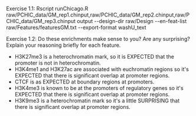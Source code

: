 
Exercise 1.1:
Rscript runChicago.R raw/PCHIC_data/GM_rep1.chinput,raw/PCHIC_data/GM_rep2.chinput,raw/PCHIC_data/GM_rep3.chinput output --design-dir raw/Design --en-feat-list raw/Features/featuresGM.txt --export-format washU_text

Exercise 1.2:
Do these enrichments make sense to you? Are any surprising? Explain your reasoning briefly for each feature.
- H3K27me3 is a heterochromatin mark, so it is EXPECTED that the promoter is not in heterochromatin.
- H3K4me1 and H3K27ac are associated with euchromatin regions so it's EXPECTED that there is significant overlap at promoter regions.
- CTCF is as EXPECTED at boundary regions at promoters.
- H3K4me3 is known to be at the promoters of regulatory genes so it's EXPECTED that there is significant overlap at promoter regions.
- H3K9me3 is a heterochromatin mark so it's a little SURPRISING that there is significant overlap at promoter regions.


